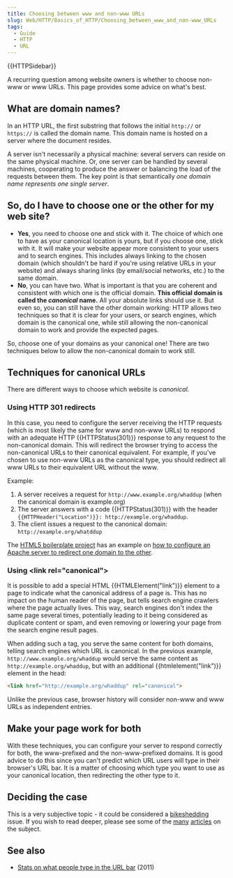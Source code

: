 ```yaml
---
title: Choosing between www and non-www URLs
slug: Web/HTTP/Basics_of_HTTP/Choosing_between_www_and_non-www_URLs
tags:
  - Guide
  - HTTP
  - URL
---
```

{{HTTPSidebar}}

A recurring question among website owners is whether to choose non-www or www URLs. This page provides some advice on what's best.

## What are domain names?

In an HTTP URL, the first substring that follows the initial `http://` or `https://` is called the domain name. This domain name is hosted on a server where the document resides.

A server isn't necessarily a physical machine: several servers can reside on the same physical machine. Or, one server can be handled by several machines, cooperating to produce the answer or balancing the load of the requests between them. The key point is that semantically _one domain name represents one single server_.

## So, do I have to choose one or the other for my web site?

- **Yes**, you need to choose one and stick with it. The choice of which one to have as your canonical location is yours, but if you choose one, stick with it. It will make your website appear more consistent to your users and to search engines. This includes always linking to the chosen domain (which shouldn't be hard if you're using relative URLs in your website) and always sharing links (by email/social networks, etc.) to the same domain.
- **No**, you can have two. What is important is that you are coherent and consistent with which one is the official domain. **This official domain is called the _canonical_ name.** All your absolute links should use it. But even so, you can still have the other domain working: HTTP allows two techniques so that it is clear for your users, or search engines, which domain is the canonical one, while still allowing the non-canonical domain to work and provide the expected pages.

So, choose one of your domains as your canonical one! There are two techniques below to allow the non-canonical domain to work still.

## Techniques for canonical URLs

There are different ways to choose which website is _canonical_.

### Using HTTP 301 redirects

In this case, you need to configure the server receiving the HTTP requests (which is most likely the same for www and non-www URLs) to respond with an adequate HTTP {{HTTPStatus(301)}} response to any request to the non-canonical domain. This will redirect the browser trying to access the non-canonical URLs to their canonical equivalent. For example, if you've chosen to use non-www URLs as the canonical type, you should redirect all www URLs to their equivalent URL without the www.

Example:

1. A server receives a request for `http://www.example.org/whaddup` (when the canonical domain is example.org)
2. The server answers with a code {{HTTPStatus(301)}} with the header `{{HTTPHeader("Location")}}: http://example.org/whaddup`.
3. The client issues a request to the canonical domain: `http://example.org/whatddup`

The [HTML5 boilerplate project](https://github.com/h5bp/html5-boilerplate) has an example on [how to configure an Apache server to redirect one domain to the other](https://github.com/h5bp/html5-boilerplate/blob/7a22a33d4041c479d0962499e853501073811887/.htaccess#L219-L258).

### Using \<link rel="canonical">

It is possible to add a special HTML {{HTMLElement("link")}} element to a page to indicate what the canonical address of a page is. This has no impact on the human reader of the page, but tells search engine crawlers where the page actually lives. This way, search engines don't index the same page several times, potentially leading to it being considered as duplicate content or spam, and even removing or lowering your page from the search engine result pages.

When adding such a tag, you serve the same content for both domains, telling search engines which URL is canonical. In the previous example, `http://www.example.org/whaddup` would serve the same content as `http://example.org/whaddup`, but with an additional {{htmlelement("link")}} element in the head:

```html
<link href="http://example.org/whaddup" rel="canonical">
```

Unlike the previous case, browser history will consider non-www and www URLs as independent entries.

## Make your page work for both

With these techniques, you can configure your server to respond correctly for both, the www-prefixed and the non-www-prefixed domains. It is good advice to do this since you can't predict which URL users will type in their browser's URL bar. It is a matter of choosing which type you want to use as your canonical location, then redirecting the other type to it.

## Deciding the case

This is a very subjective topic - it could be considered a [bikeshedding](https://bikeshed.com/) issue. If you wish to read deeper, please see some of the [many](https://www.netlify.com/blog/2020/03/26/how-to-set-up-netlify-dns-custom-domains-cname-and-a-records/#options-for-bare-domains) [articles](https://www.wpbeginner.com/beginners-guide/www-vs-non-www-which-is-better-for-wordpress-seo/) on the subject.

## See also

- [Stats on what people type in the URL bar](https://www.chrisfinke.com/2011/07/25/what-do-people-type-in-the-address-bar/) (2011)
